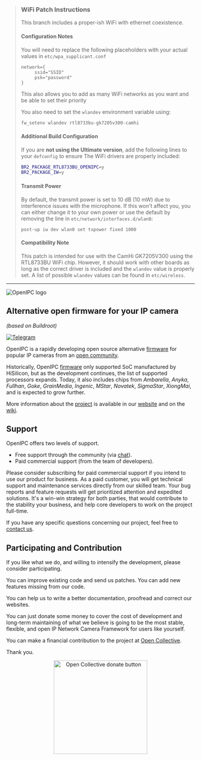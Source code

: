 >### WiFi Patch Instructions
>
>This branch includes a proper-ish WiFi with ethernet coexistence.
>
>#### Configuration Notes
>
>You will need to replace the following placeholders with your actual values in `etc/wpa_supplicant.conf`
>```
>network={
>	   ssid="SSID"
>	   psk="password"
>}
>```
>This also allows you to add as many WiFi networks as you want and be able to set their priority
>
>You also need to set the `wlandev` environment variable using:
>
>```bash
>fw_setenv wlandev rtl8733bu-gk7205v300-camhi
>```
>
>
>#### Additional Build Configuration
>
>If you are **not using the Ultimate version**, add the following lines to your `defconfig` to ensure The WiFi drivers are properly included:
>
>```bash
>BR2_PACKAGE_RTL8733BU_OPENIPC=y
>BR2_PACKAGE_IW=y
>```
>
>#### Transmit Power
>
>By default, the transmit power is set to 10 dB (10 mW) due to interference issues with the microphone. If this won't affect you, you can either change it to your own power or use the default by removing the line in `etc/network/interfaces.d/wlan0`:
>
>```
>post-up iw dev wlan0 set txpower fixed 1000
>```
>
>#### Compatibility Note
>
>This patch is intended for use with the CamHi GK7205V300 using the RTL8733BU WiFi chip. However, it should work with other boards as long as the correct driver is included and the `wlandev` value is properly set. A list of possible `wlandev` values can be found in `etc/wireless`.

---


![OpenIPC logo][logo]

## Alternative open firmware for your IP camera
_(based on Buildroot)_

[![Telegram](https://openipc.org/images/telegram_button.svg)][telegram]


OpenIPC is a rapidly developing open source alternative [firmware][firmware] for 
popular IP cameras from an [open community](https://opencollective.com/openipc).

Historically, OpenIPC [firmware][firmware] only supported SoC manufactured by 
HiSilicon, but as the development continues, the list of supported processors
expands. Today, it also includes chips from _Ambarella_, _Anyka_, _Fullhan_, _Goke_,
_GrainMedia_, _Ingenic_, _MStar_, _Novatek_, _SigmaStar_, _XiongMai_, and is 
expected to grow further.

More information about the [project][project] is available in our [website][website]
and on the [wiki][wiki].

## Support

OpenIPC offers two levels of support.

- Free support through the community (via [chat][telegram]).
- Paid commercial support (from the team of developers).

Please consider subscribing for paid commercial support if you intend to use our product for business.
As a paid customer, you will get technical support and maintenance services directly from our skilled team.
Your bug reports and feature requests will get prioritized attention and expedited solutions. It's a win-win
strategy for both parties, that would contribute to the stability your business, and help core developers
to work on the project full-time.

If you have any specific questions concerning our project, feel free to [contact us](mailto:dev@openipc.org).


## Participating and Contribution

If you like what we do, and willing to intensify the development, please consider participating.

You can improve existing code and send us patches. You can add new features missing from our code.

You can help us to write a better documentation, proofread and correct our websites.

You can just donate some money to cover the cost of development and long-term maintaining of what we believe
is going to be the most stable, flexible, and open IP Network Camera Framework for users like yourself.

You can make a financial contribution to the project at [Open Collective][contribution].

Thank you.

<p align="center">
<a href="https://opencollective.com/openipc/contribute/backer-14335/checkout" target="_blank"><img src="https://opencollective.com/webpack/donate/button@2x.png?color=blue" width="250" alt="Open Collective donate button"></a>
</p>

[chat]: https://openipc.org/our-channels
[contribution]: https://opencollective.com/openipc/contribute/backer-14335/checkout


[firmware]: https://github.com/openipc/firmware
[logo]: https://openipc.org/assets/openipc-logo-black.svg
[mit]: https://opensource.org/license/mit
[opencollective]: https://opencollective.com/openipc
[paypal]: https://www.paypal.com/donate/?hosted_button_id=C6F7UJLA58MBS
[project]: https://github.com/openipc
[telegram]: https://openipc.org/our-channels
[website]: https://openipc.org
[wiki]: https://github.com/openipc/wiki

